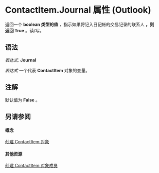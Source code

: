 
# ContactItem.Journal 属性 (Outlook)

返回一个 **boolean 类型的值** ，指示如果将记入日记帐的交易记录的联系人 **，则返回 True** 。读/写。


## 语法

 _表达式_. **Journal**

 _表达式_ 一个代表 **ContactItem** 对象的变量。


## 注解

默认值为  **False** 。


## 另请参阅


#### 概念


[创建 ContactItem 对象](8e32093c-a678-f1fd-3f35-c2d8994d166f.md)
#### 其他资源


[创建 ContactItem 对象成员](a8b13369-4c87-02aa-e62a-1f3067e559fa.md)